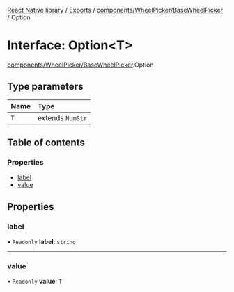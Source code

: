 [React Native library](../index.md) / [Exports](../modules.md) / [components/WheelPicker/BaseWheelPicker](../modules/components_WheelPicker_BaseWheelPicker.md) / Option

# Interface: Option\<T\>

[components/WheelPicker/BaseWheelPicker](../modules/components_WheelPicker_BaseWheelPicker.md).Option

## Type parameters

| Name | Type |
| :------ | :------ |
| `T` | extends `NumStr` |

## Table of contents

### Properties

- [label](components_WheelPicker_BaseWheelPicker.Option.md#label)
- [value](components_WheelPicker_BaseWheelPicker.Option.md#value)

## Properties

### label

• `Readonly` **label**: `string`

___

### value

• `Readonly` **value**: `T`
